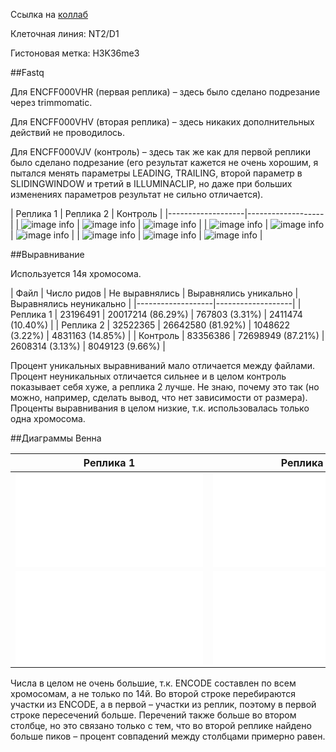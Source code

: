 Ссылка на [коллаб](https://colab.research.google.com/drive/1BbKChjjtN3sHHsScyunUtJF_d__HtETF?usp=sharing)

Клеточная линия: NT2/D1

Гистоновая метка: H3K36me3 

##Fastq

Для ENCFF000VHR (первая реплика) – здесь было сделано подрезание через trimmomatic.

Для ENCFF000VHV (вторая реплика) – здесь никаких дополнительных действий не проводилось.

Для ENCFF000VJV (контроль) – здесь так же как для первой реплики было сделано подрезание (его результат кажется не очень хорошим, я пытался менять параметры LEADING, TRAILING, второй параметр в SLIDINGWINDOW и третий в ILLUMINACLIP, но даже при больших изменениях параметров результат не сильно отличается).

| Реплика 1 | Реплика 2 | Контроль |
|-------------------|-------------------|
| ![image info](./images/1.png) | ![image info](./images/4.png) | ![image info](./images/7.png) | 
| ![image info](./images/2.png) | ![image info](./images/5.png) | ![image info](./images/8.png) | 
| ![image info](./images/3.png) | ![image info](./images/6.png) | ![image info](./images/9.png) | 

##Выравнивание

Используется 14я хромосома.

| Файл | Число ридов | Не выравнялись | Выравнялись уникально | Выравнялись неуникально |
|-------------------|-------------------|
| Реплика 1 | 23196491 | 20017214 (86.29%) | 767803 (3.31%) | 2411474 (10.40%) |
| Реплика 2 | 32522365 | 26642580 (81.92%) | 1048622 (3.22%) | 4831163 (14.85%) |
| Контроль |  83356386 | 72698949 (87.21%) | 2608314 (3.13%) | 8049123 (9.66%) |

Процент уникальных выравниваний мало отличается между файлами. Процент неуникальных отличается сильнее и в целом контроль показывает себя хуже, а реплика 2 лучше. Не знаю, почему это так (но можно, например, сделать вывод, что нет зависимости от размера). Проценты выравнивания в целом низкие, т.к. использовалась только одна хромосома.


##Диаграммы Венна

| Реплика 1 | Реплика 2 | 
|-------------------|-------------------|
| ![image info](./images/venn1_1.pdf) | ![image info](./images/venn2_1.pdf) | 
| ![image info](./images/venn1_2.pdf) | ![image info](./images/venn2_2.pdf) | 

Числа в целом не очень большие, т.к. ENCODE составлен по всем хромосомам, а не только по 14й. Во второй строке перебираются участки из ENCODE, а в первой – участки из реплик, поэтому в первой строке пересечений больше. Перечений также больше во втором столбце, но это связано только с тем, что во второй реплике найдено больше пиков – процент совпадений между столбцами примерно равен.
